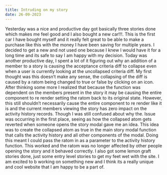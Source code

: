 ```yaml
---
title: Intruding on my story
date: 26-09-2023
---
```


Yesterday was a nice and productive day got basically three stories done which makes me feel good and I also bought a new car!!!. This is the first car I have bought myself and it really felt great to be able to make a purchase like this with the money I have been saving for multiple years. I decided to get a new and not used one because I knew I would have it for a long time and its safe to say I am happy with my decision. Today was another productive day, I spent a lot of it figuring out why an addition of a member to a story is causing the acceptance criteria diff to collapse even when a user is currently looking at the uncollapsed criteria diff. My first thought was this doesn’t make any sense, the collapsing of the diff is caused by a ratom being changed to true or false by clicking on an icon. After thinking some more I realized that because the function was dependent on the members present in the story it may be causing the entire component to re render setting the ratom back to its original state. However, this still shouldn’t necessarily cause the entire component to re render like it is and the current members viewing the story has zero impact on the activity history records. Though I was still confused about why the. Issue was occurring in the first place, seeing as how the collapsed atom gets reverted when someone opens the story modal gave me an idea. This idea was to create the collapsed atom as true in the main story modal function that calls the activity history and all other components of the modal. Doing this meant I could pass the ratom in as a parameter to the activity history function. This worked and the ratom was no longer affected by other people opening the story  and it behaved correctly. I also got some lemon graft stories done, just some entry level stories to get my feet wet with the site. I am excited to b working on something new and I think its a really unique and cool website that I am happy to be a part of.
